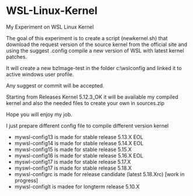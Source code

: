 # WSL-Linux-Kernel

My Experiment on WSL Linux Kernel

The goal of this experiment is to create a script (newkernel.sh) that download the request version of the source kernel from the official site and using the suggest .config compile a new version of WSL with latest kernel patches.

It will create a new bzImage-test in the folder c:\wslconfig and linked it to active windows user profile.

Any suggest or commit will be accepted.

Starting from Releases Kernel 5.12.3_OK it will be available my compiled kernel and also the needed files to create your own in sources.zip

Hope you will enjoy my job.

I just prepare different config file to compile different version kernel

- mywsl-config13 is made for stable release 5.13.X EOL
- mywsl-config14 is made for stable release 5.14.X EOL
- mywsl-config15 is made for stable release 5.15.X 
- mywsl-config16 is made for stable release 5.16.X EOL
- myswl-config17 is made for stable release 5.17.X
- myswl-config17 is made for stable release 5.18.X
- mywsl-configrc is made for release candidate (latest 5.18.Xrc) [work in progress]
- mywsl-configlt is madee for longterm release 5.10.X
